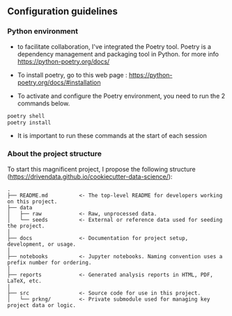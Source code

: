 ## Configuration guidelines

### Python environment

* to facilitate collaboration, I've integrated the Poetry tool. Poetry is a dependency management and packaging tool in Python. for more info https://python-poetry.org/docs/

* To install poetry, go to this web page : https://python-poetry.org/docs/#installation

* To activate and configure the Poetry environment, you need to run the 2 commands below.

```bash
poetry shell
poetry install
```

* It is important to run these commands at the start of each session 

### About the project structure

To start this magnificent project, I propose the following structure (https://drivendata.github.io/cookiecutter-data-science/):

    .
    ├── README.md          <- The top-level README for developers working on this project.
    ├── data
    │   ├── raw            <- Raw, unprocessed data.
    │   └── seeds          <- External or reference data used for seeding the project.
    │
    ├── docs               <- Documentation for project setup, development, or usage.
    │
    ├── notebooks          <- Jupyter notebooks. Naming convention uses a prefix number for ordering.
    │
    ├── reports            <- Generated analysis reports in HTML, PDF, LaTeX, etc.
    │
    ├── src                <- Source code for use in this project.
    │   └── prkng/         <- Private submodule used for managing key project data or logic.

